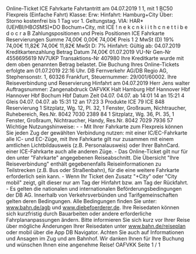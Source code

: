 Online-Ticket ICE Fahrkarte Fahrtantritt am 04.07.2019 1 1, mit 1 BC50 Flexpreis (Einfache Fahrt) Klasse: Erw: Hinfahrt: Hamburg+City Über: Storno kostenfrei bis 1 Tag vor 1. Geltungstag. VIA: HAR*(UE*H*BI/HB*OS*MS)*DO Bochum+City, mit ICE ! n e k c n k i i t h c n e t t i b e d o c r a B Zahlungspositionen und Preis Positionen ICE Fahrkarte Reservierungen Summe 74,00€ 0,00€ 74,00€ Preis 1 2 MwSt (D) 19% 74,00€ 11,82€ 74,00€ 11,82€ MwSt D: 7% Hinfahrt: Gültig ab: 04.07.2019 Kreditkartenzahlung Betrag Datum 74,00€ 01.07.2019 VU-Nr Gen-Nr 4556695619 NV7UKP Transaktions-Nr 407980 Ihre Kreditkarte wurde mit dem oben genannten Betrag belastet. Die Buchung Ihres Online-Tickets erfolgte am 01.07.2019 22:16 Uhr. DB Fernverkehr AG/DB Regio AG, Stephensonstr. 1, 60326 Frankfurt, Steuernummer: 29/001/60002. Ihre Reiseverbindung und Reservierung Hinfahrt am 04.07.2019 Herr Jens walter Auftragsnummer: Zangenabdruck OAFVKK Halt Hamburg Hbf Hannover Hbf Hannover Hbf Bochum Hbf Datum Zeit 04.07. 04.07. ab 14:01 14 an 15:21 4 Gleis 04.07. 04.07. ab 15:31 12 an 17:23 3 Produkte ICE 79 ICE 848 Reservierung 1 Sitzplatz, Wg. 12, Pl. 32, 1 Fenster, Großraum, Nichtraucher, Ruhebereich, Res.Nr. 8042 7030 2389 84 1 Sitzplatz, Wg. 36, Pl. 35, 1 Fenster, Großraum, Nichtraucher, Handy, Res.Nr. 8042 7029 7936 57 Wichtige Nutzungshinweise: - - Mit Ihrer Fahrkarte zum Flexpreis können Sie jeden Zug der gewählten Verbindung nutzen: mit einer IC/EC-Fahrkarte alle IC- und EC-Züge, mit Ihre Fahrkarte gilt nur zusammen mit einem amtlichen Lichtbildausweis (z.B. Personalausweis) oder Ihrer BahnCard. einer ICE-Fahrkarte auch alle anderen Züge. - Das Online-Ticket gilt nur für den unter "Fahrkarte" angegebenen Reiseabschnitt. Die Übersicht "Ihre Reiseverbindung" enthält gegebenenfalls Reiseinformationen zu Teilstrecken (z.B. Bus oder Straßenbahn), für die eine weitere Fahrkarte erforderlich sein kann. - Wenn Ihr Ticket den Zusatz "+City" oder "City mobil" zeigt, gilt dieser nur am Tag der Hinfahrt bzw. am Tag der Rückfahrt. - Es gelten die nationalen und internationalen Beförderungsbedingungen der DB AG. Innerhalb von Verkehrsverbünden und Tarifgemeinschaften gelten deren Bedingungen. Alle Bedingungen finden Sie unter: www.bahn.de/agb und www.diebefoerderer.de. Ihre Reisedaten können sich kurzfristig durch Bauarbeiten oder andere erforderliche Fahrplananpassungen ändern. Bitte informieren Sie sich kurz vor Ihrer Reise über mögliche Änderungen Ihrer Reisedaten unter www.bahn.de/reiseplan oder mobil über die App DB Navigator. Achten Sie auch auf Informationen und Ansagen im Zug und am Bahnhof. Wir danken Ihnen für Ihre Buchung und wünschen Ihnen eine angenehme Reise! OAFVKK Seite 1 / 1